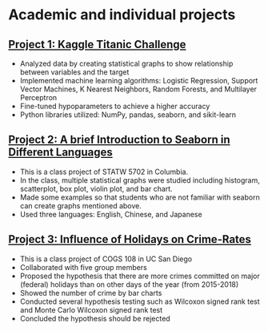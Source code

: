 # Academic and individual projects

## [Project 1: Kaggle Titanic Challenge](https://github.com/r3qin/Titanic-Challenge/blob/main/Titanic.ipynb)
* Analyzed data by creating statistical graphs to show relationship between variables and the target
* Implemented machine learning algorithms: Logistic Regression, Support Vector Machines, K Nearest Neighbors, Random Forests, and Multilayer Perceptron
* Fine-tuned hypoparameters to achieve a higher accuracy
* Python libraries utilized: NumPy, pandas, seaborn, and sikit-learn

## [Project 2: A brief Introduction to Seaborn in Different Languages](https://github.com/r3qin/A-brief-Introduction-to-Seaborn-in-Different-Languages/blob/main/cc.ipynb)
* This is a class project of STATW 5702 in Columbia. 
* In the class, multiple statistical graphs were studied including histogram, scatterplot, box plot, violin plot, and bar chart.
* Made some examples so that students who are not familiar with seaborn can create graphs mentioned above.
* Used three languages: English, Chinese, and Japanese

## [Project 3: Influence of Holidays on Crime-Rates](https://github.com/r3qin/Influence-of-Holidays-on-Crime-Rates/blob/master/FinalProject.ipynb)
* This is a class project of COGS 108 in UC San Diego
* Collaborated with five group members
* Proposed the hypothesis that there are more crimes committed on major (federal) holidays than on other days of the year (from 2015-2018)
* Showed the number of crime by bar charts
* Conducted several hypothesis testing such as Wilcoxon signed rank test and Monte Carlo Wilcoxon signed rank test
* Concluded the hypothesis should be rejected
